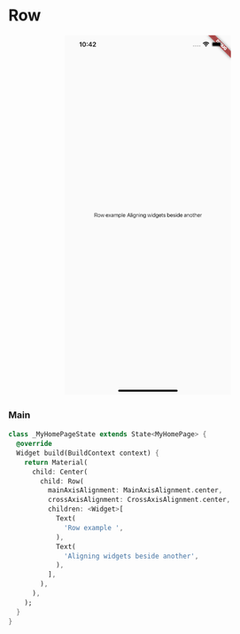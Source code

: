 # Row
<p align="center">
<img src="https://github.com/ThiagoEvoa/flutter_examples/blob/master/images/row.png" height="649" width="300">
</p>

### Main
```dart
class _MyHomePageState extends State<MyHomePage> {
  @override
  Widget build(BuildContext context) {
    return Material(
      child: Center(
        child: Row(
          mainAxisAlignment: MainAxisAlignment.center,
          crossAxisAlignment: CrossAxisAlignment.center,
          children: <Widget>[
            Text(
              'Row example ',
            ),
            Text(
              'Aligning widgets beside another',
            ),
          ],
        ),
      ),
    );
  }
}
```
